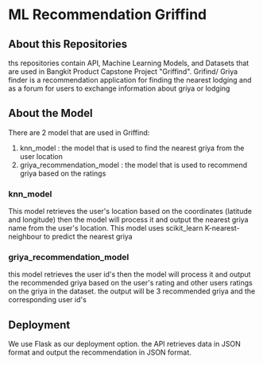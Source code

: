 # ML Recommendation Griffind

## About this Repositories
ths repositories contain API, Machine Learning Models, and Datasets that are used in Bangkit Product Capstone Project "Griffind".
Grifind/ Griya finder is a recommendation application for finding the nearest lodging and as a forum for users to exchange information about griya or lodging

## About the Model
There are 2 model that are used in Griffind:
1. knn_model : the model that is used to find the nearest griya from the user location
2. griya_recommendation_model : the model that is used to recommend griya based on the ratings

### knn_model
This model retrieves the user's location based on the coordinates (latitude and longitude) then the model will process it and output the nearest griya name from the user's location. This model uses scikit_learn K-nearest-neighbour to predict the nearest griya

### griya_recommendation_model
this model retrieves the user id's then the model will process it and output the recommended griya based on the user's rating and other users ratings on the griya in the dataset. the output will be 3 recommended griya and the corresponding user id's 

## Deployment
We use Flask as our deployment option. the API retrieves data in JSON format and output the recommendation in JSON format.

